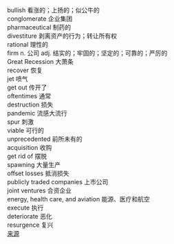 bullish 看涨的；上扬的；似公牛的  
conglomerate 企业集团  
pharmaceutical 制药的  
divestiture 剥离资产的行为；转让所有权  
rational 理性的  
firm n. 公司
adj. 结实的；牢固的；坚定的；可靠的；严厉的  
Great Recession 大萧条  
recover 恢复  
jet 喷气  
get out 传开了  
oftentimes 通常  
destruction 损失  
pandemic 流感大流行  
spur 刺激  
viable 可行的  
unprecedented 前所未有的  
acquisition 收购  
get rid of 摆脱  
spawning 大量生产  
offset losses 抵消损失  
publicly traded companies 上市公司  
joint ventures 合资企业  
energy, health care, and aviation 能源、医疗和航空  
execute 执行  
deteriorate 恶化  
resurgence 复兴  
[来源](https://knowledge.wharton.upenn.edu/article/the-breakup-of-ge-and-jj-the-end-of-the-conglomerate/)